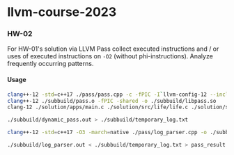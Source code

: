# llvm-course-2023


### HW-02

For HW-01's solution via LLVM Pass collect executed instructions and / or uses of executed instructions on `-O2` (without phi-instructions). Analyze frequently occurring patterns.

#### Usage

```bash
clang++-12 -std=c++17 ./pass/pass.cpp -c -fPIC -I`llvm-config-12 --includedir` -o ./subbuild/pass.o
clang++-12 ./subbuild/pass.o -fPIC -shared -o ./subbuild/libpass.so
clang-12 ./solution/apps/main.c ./solution/src/life/life.c ./solution/src/sim/sim.c ./pass/log.c -O2 -I./solution/include/ -I./solution/include/life/ -I./solution/include/sim/ -lcsfml-graphics -lcsfml-system -Xclang -load -Xclang ./subbuild/libpass.so -flegacy-pass-manager -o ./subbuild/dynamic_pass.out

./subbuild/dynamic_pass.out > ./subbuild/temporary_log.txt

clang++-12 -std=c++17 -O3 -march=native ./pass/log_parser.cpp -o ./subbuild/log_parser.out

./subbuild/log_parser.out < ./subbuild/temporary_log.txt > pass_result.txt
```
